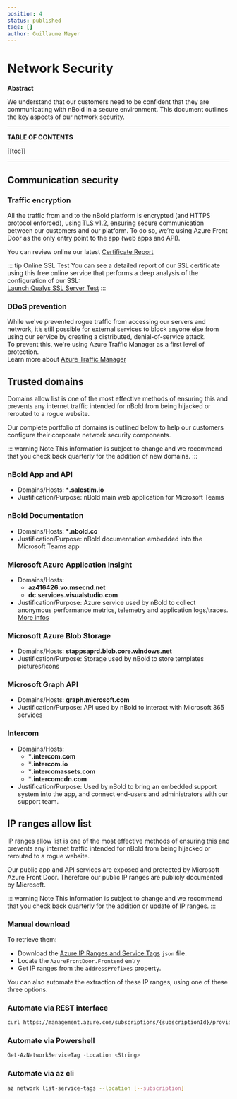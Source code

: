 ```yaml
---
position: 4
status: published
tags: []
author: Guillaume Meyer
---
```

# Network Security

**Abstract**

We understand that our customers need to be confident that they are communicating with nBold in a secure environment.
This document outlines the key aspects of our network security.

***

**TABLE OF CONTENTS**

[[toc]]

***

## Communication security

### Traffic encryption

All the traffic from and to the nBold platform is encrypted (and HTTPS protocol enforced), using [TLS v1.2](https://github.com/ssllabs/research/wiki/SSL-and-TLS-Deployment-Best-Practices), ensuring secure communication between our customers and our platform. To do so, we’re using Azure Front Door as the only entry point to the app (web apps and API).

You can review online our latest [Certificate Report](https://assets.nbold.io/audits/certificates/certificate_report_application_domain.log)

::: tip Online SSL Test
You can see a detailed report of our SSL certificate using this free online service that performs a deep analysis of the configuration of our SSL:  
[Launch Qualys SSL Server Test](https://www.ssllabs.com/ssltest/analyze.html?d=app.salestim.io)
:::

### DDoS prevention

While we've prevented rogue traffic from accessing our servers and network, it’s still possible for external services to block anyone else from using our service by creating a distributed, denial-of-service attack.  
To prevent this, we're using Azure Traffic Manager as a first level of protection.  
Learn more about [Azure Traffic Manager](https://docs.microsoft.com/en-us/azure/traffic-manager/traffic-manager-overview)


## Trusted domains

Domains allow list is one of the most effective methods of ensuring this and prevents any internet traffic intended for nBold from being hijacked or rerouted to a rogue website.

Our complete portfolio of domains is outlined below to help our customers configure their corporate network security components.

::: warning Note
This information is subject to change and we recommend that you check back quarterly for the addition of new domains.
:::

### nBold App and API
* Domains/Hosts: ***.salestim.io**
* Justification/Purpose: nBold main web application for Microsoft Teams

### nBold Documentation
* Domains/Hosts: ***.nbold.co**
* Justification/Purpose: nBold documentation embedded into the Microsoft Teams app

### Microsoft Azure Application Insight
* Domains/Hosts:
  * **az416426.vo.msecnd.net**
  * **dc.services.visualstudio.com**
* Justification/Purpose: Azure service used by nBold to collect anonymous performance metrics, telemetry and application logs/traces. [More infos](https://docs.microsoft.com/en-us/azure/azure-monitor/app/ip-addresses)

### Microsoft Azure Blob Storage
* Domains/Hosts: **stappsaprd.blob.core.windows.net**
* Justification/Purpose: Storage used by nBold to store templates pictures/icons

### Microsoft Graph API
* Domains/Hosts: **graph.microsoft.com**
* Justification/Purpose: API used by nBold to interact with Microsoft 365 services

### Intercom
* Domains/Hosts:
  * ***.intercom.com**
  * ***.intercom.io**
  * ***.intercomassets.com**
  * ***.intercomcdn.com**
* Justification/Purpose: Used by nBold to bring an embedded support system into the app, and connect end-users and administrators with our support team.

## IP ranges allow list

IP ranges allow list is one of the most effective methods of ensuring this and prevents any internet traffic intended for nBold from being hijacked or rerouted to a rogue website.

Our public app and API services are exposed and protected by Microsoft Azure Front Door. Therefore our public IP ranges are publicly documented by Microsoft.

::: warning Note
This information is subject to change and we recommend that you check back quarterly for the addition or update of IP ranges.
:::

### Manual download

To retrieve them:
- Download the [Azure IP Ranges and Service Tags](https://www.microsoft.com/en-us/download/details.aspx?id=56519) `json` file.
- Locate the `AzureFrontDoor.Frontend` entry
- Get IP ranges from the `addressPrefixes` property.

You can also automate the extraction of these IP ranges, using one of these three options.

### Automate via REST interface
``` sh
curl https://management.azure.com/subscriptions/{subscriptionId}/providers/Microsoft.Network/locations/{location}/serviceTags?api-version=2020-07-01
```

### Automate via Powershell
``` powershell
Get-AzNetworkServiceTag -Location <String>
```


### Automate via az cli
``` sh
az network list-service-tags --location [--subscription]
```
